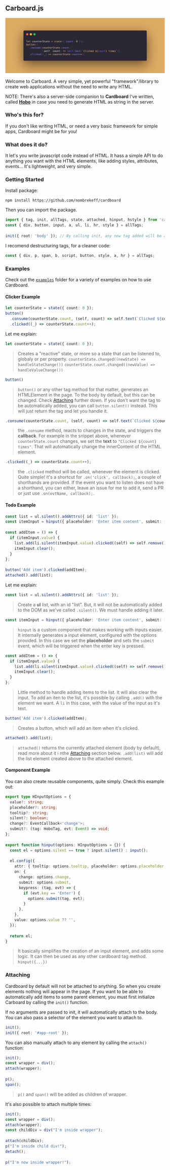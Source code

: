 ## Carboard.js


![](./header.png)



Welcome to Carboard. A very simple, yet powerful "framework"/library to create web applications without the need to write any HTML.

NOTE: There's also a server-side companion to **Cardboard** I've written, called [**Hobo**](https://github.com/nombrekeff/hobo-js) in case you need to generate HTML as string in the server.

### Who's this for?

If you don't like writing HTML, or need a very basic framework for simple apps, Cardboard might be for you!

### What does it do?

It let's you write javascript code instead of HTML. It hass a simple API to do anything you want with the HTML elements, like adding styles, attributes, events...
It's lightweight, and very simple.

### Getting Started
Install package: 

```
npm install https://github.com/nombrekeff/cardboard
```

Then you  can import the package. 

```ts
import { tag, init, allTags, state, attached, hinput, hstyle } from 'cardboard';
const { div, button, input, a, ul, li, hr, style } = allTags;

init({ root: 'body' }); // By calling init, any new tag added will be added to the "body" (passing root selector is optional, 'body' by default)
```

I recomend destructuring tags, for a cleaner code:

```ts
const { div, p, span, b, script, button, style, a, hr } = allTags;
```

### Examples

Check out the [`examples`](/examples) folder for a variety of examples on how to use Cardboard.

#### Clicker Example

```ts
let counterState = state({ count: 0 });
button()
  .consume(counterState.count, (self, count) => self.text(`Clicked ${count} times`))
  .clicked((_) => counterState.count++);
```

Let me explain:
```ts
let counterState = state({ count: 0 });
```
> Creates a "reactive" state, or more so a state that can be listened to, globaly or per property.
> `counterState.changed((newState) => handleStateChange())`
> `counterState.count.changed((newValue) => handleValueChange())`

```ts
button()
```
> `button()` or any other tag method for that matter, generates an HTMLElement in the page. To the body by default, but this can be changed. Check [Attaching](#attaching) further down.
> If you don't want the tag to be automatically added, you can call `button.silent()` instead. This will just return the tag and let you handle it.

```ts
.consume(counterState.count, (self, count) => self.text(`Clicked ${count} times`))
```
> the `.consume` method, reacts to changes in the state, and triggers the **callback**.
> For example in the snippet above, whenever `counterState.count` changes, we set the **text** to `"Clicked ${count} times"`.
> That will automatically change the innerContent of the HTML element.

```ts
.clicked((_) => counterState.count++);
```
> the `.clicked` method will be called, whenever the element is clicked. Quite simple!
> it's a shortcut for `.on('click', callback);`, a couple of shorthands are provided. 
> If the event you want to listen does not have a shorthand, you can either, leave an issue for me to add it, send a PR or just use `.on(evtName, callback);`.


#### Todo Example
```ts
const list = ul.silent().addAttrs({ id: 'list' });
const itemInput = hinput({ placeholder: 'Enter item content', submit: (_) => addItem() });

const addItem = () => {
  if (itemInput.value) {
    list.add(li.silent(itemInput.value).clicked((self) => self.remove()));
    itemInput.clear();
  }
};

button('Add item').clicked(addItem);
attached().add(list);
```

Let me explain:
```ts
const list = ul.silent().addAttrs({ id: 'list' });
```
> Create a **ul** list, with an id "list". But, it will not be automatically added to the DOM as we've called `.silent()`. We must handle adding it later.

```ts
const itemInput = hinput({ placeholder: 'Enter item content', submit: (_) => addItem() });
```
> `hinput` is a custom component that makes working with inputs easier. It internally generates a input element, configured with the options provided.
> In this case we set the **placeholder** and sets the `submit` event, which will be triggered when the enter key is pressed.

```ts
const addItem = () => {
  if (itemInput.value) {
    list.add(li.silent(itemInput.value).clicked((self) => self.remove()));
    itemInput.clear();
  }
};
```
> Little method to handle adding items to the list. It will also clear the input.
> To add an iten to the list, it's possible by calling `.add()` with the element we want.
> A `li` in this case, with the value of the input as it's text.

```ts
button('Add item').clicked(addItem);
```
> Creates a button, which will add an item when it's clicked.

```ts
attached().add(list);
```
> `attached()` returns the currently attached element (body by default), read more about it i nthe [Attaching](#attaching) section below.
> `.add(list)` will add the list element created above to the attached element.

#### Component Example
You can also create reusable components, quite simply. Check this example out:

```ts
export type HInputOptions = {
  value?: string;
  placeholder?: string;
  tooltip?: string;
  silent?: boolean;
  change?: EventCallback<'change'>;
  submit?: (tag: HoboTag, evt: Event) => void;
};

export function hinput(options: HInputOptions = {}) {
  const el = options.silent == true ? input.silent() : input();

  el.config({
    attr: { tooltip: options.tooltip, placeholder: options.placeholder },
    on: {
      change: options.change,
      submit: options.submit,
      keypress: (tag, evt) => {
        if (evt.key == 'Enter') {
          options.submit(tag, evt);
        }
      },
    },
    value: options.value ?? '',
  });

  return el;
}
```
> It basically simplifies the creation of an input element, and adds some logic.
> It can then be used as any other cardboard tag method.
> `hinput({...})`


### Attaching

Cardboard by default will not be attached to anything. So when you create elements nothing will appear in the page. If you want to be able to automatically add items to some parent element, you must first initialize Carboard by calling the `init()` function.

If no arguments are passed to init, it will automatically attach to the body. You can also pass a selector of the element you want to attach to.

```ts
init();
init({ root: '#app-root' });
```

You can also manually attach to any element by calling the `attach()` function:
```ts
init();
const wrapper = div();
attach(wrapper);

p();
span();
```
> `p()` and `span()` will be added as children of wrapper.

It's also possible to attach multiple times:
```ts
init();
const wrapper = div();
attach(wrapper);
const childDiv = div("I'm inside wrapper");

attach(childDiv);
p("I'm inside child div!");
detach();

p("I'm now inside wrapper!");
```

